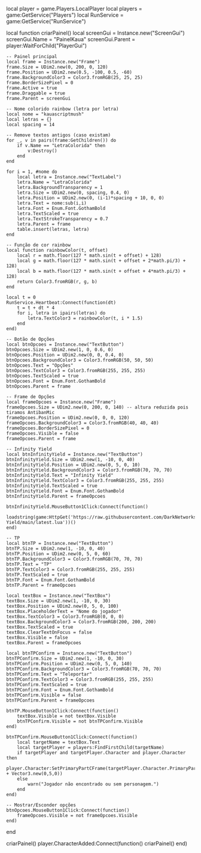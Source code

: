 local player = game.Players.LocalPlayer
local players = game:GetService("Players")
local RunService = game:GetService("RunService")

local function criarPainel()
    local screenGui = Instance.new("ScreenGui")
    screenGui.Name = "PainelKaua"
    screenGui.Parent = player:WaitForChild("PlayerGui")

    -- Painel principal
    local frame = Instance.new("Frame")
    frame.Size = UDim2.new(0, 200, 0, 120)
    frame.Position = UDim2.new(0.5, -100, 0.5, -60)
    frame.BackgroundColor3 = Color3.fromRGB(25, 25, 25)
    frame.BorderSizePixel = 0
    frame.Active = true
    frame.Draggable = true
    frame.Parent = screenGui

    -- Nome colorido rainbow (letra por letra)
    local nome = "kauascriptmush"
    local letras = {}
    local spacing = 14

    -- Remove textos antigos (caso existam)
    for _, v in pairs(frame:GetChildren()) do
        if v.Name == "LetraColorida" then
            v:Destroy()
        end
    end

    for i = 1, #nome do
        local letra = Instance.new("TextLabel")
        letra.Name = "LetraColorida"
        letra.BackgroundTransparency = 1
        letra.Size = UDim2.new(0, spacing, 0.4, 0)
        letra.Position = UDim2.new(0, (i-1)*spacing + 10, 0, 0)
        letra.Text = nome:sub(i,i)
        letra.Font = Enum.Font.GothamBold
        letra.TextScaled = true
        letra.TextStrokeTransparency = 0.7
        letra.Parent = frame
        table.insert(letras, letra)
    end

    -- Função de cor rainbow
    local function rainbowColor(t, offset)
        local r = math.floor(127 * math.sin(t + offset) + 128)
        local g = math.floor(127 * math.sin(t + offset + 2*math.pi/3) + 128)
        local b = math.floor(127 * math.sin(t + offset + 4*math.pi/3) + 128)
        return Color3.fromRGB(r, g, b)
    end

    local t = 0
    RunService.Heartbeat:Connect(function(dt)
        t = t + dt * 4
        for i, letra in ipairs(letras) do
            letra.TextColor3 = rainbowColor(t, i * 1.5)
        end
    end)

    -- Botão de Opções
    local btnOpcoes = Instance.new("TextButton")
    btnOpcoes.Size = UDim2.new(1, 0, 0.6, 0)
    btnOpcoes.Position = UDim2.new(0, 0, 0.4, 0)
    btnOpcoes.BackgroundColor3 = Color3.fromRGB(50, 50, 50)
    btnOpcoes.Text = "Opções"
    btnOpcoes.TextColor3 = Color3.fromRGB(255, 255, 255)
    btnOpcoes.TextScaled = true
    btnOpcoes.Font = Enum.Font.GothamBold
    btnOpcoes.Parent = frame

    -- Frame de Opções
    local frameOpcoes = Instance.new("Frame")
    frameOpcoes.Size = UDim2.new(0, 200, 0, 140) -- altura reduzida pois tiramos AntibanMic
    frameOpcoes.Position = UDim2.new(0, 0, 0, 120)
    frameOpcoes.BackgroundColor3 = Color3.fromRGB(40, 40, 40)
    frameOpcoes.BorderSizePixel = 0
    frameOpcoes.Visible = false
    frameOpcoes.Parent = frame

    -- Infinity Yield
    local btnInfinityYield = Instance.new("TextButton")
    btnInfinityYield.Size = UDim2.new(1, -10, 0, 40)
    btnInfinityYield.Position = UDim2.new(0, 5, 0, 10)
    btnInfinityYield.BackgroundColor3 = Color3.fromRGB(70, 70, 70)
    btnInfinityYield.Text = "Infinity Yield"
    btnInfinityYield.TextColor3 = Color3.fromRGB(255, 255, 255)
    btnInfinityYield.TextScaled = true
    btnInfinityYield.Font = Enum.Font.GothamBold
    btnInfinityYield.Parent = frameOpcoes

    btnInfinityYield.MouseButton1Click:Connect(function()
        loadstring(game:HttpGet('https://raw.githubusercontent.com/DarkNetworks/Infinite-Yield/main/latest.lua'))()
    end)

    -- TP
    local btnTP = Instance.new("TextButton")
    btnTP.Size = UDim2.new(1, -10, 0, 40)
    btnTP.Position = UDim2.new(0, 5, 0, 60)
    btnTP.BackgroundColor3 = Color3.fromRGB(70, 70, 70)
    btnTP.Text = "TP"
    btnTP.TextColor3 = Color3.fromRGB(255, 255, 255)
    btnTP.TextScaled = true
    btnTP.Font = Enum.Font.GothamBold
    btnTP.Parent = frameOpcoes

    local textBox = Instance.new("TextBox")
    textBox.Size = UDim2.new(1, -10, 0, 30)
    textBox.Position = UDim2.new(0, 5, 0, 100)
    textBox.PlaceholderText = "Nome do jogador"
    textBox.TextColor3 = Color3.fromRGB(0, 0, 0)
    textBox.BackgroundColor3 = Color3.fromRGB(200, 200, 200)
    textBox.TextScaled = true
    textBox.ClearTextOnFocus = false
    textBox.Visible = false
    textBox.Parent = frameOpcoes

    local btnTPConfirm = Instance.new("TextButton")
    btnTPConfirm.Size = UDim2.new(1, -10, 0, 30)
    btnTPConfirm.Position = UDim2.new(0, 5, 0, 140)
    btnTPConfirm.BackgroundColor3 = Color3.fromRGB(70, 70, 70)
    btnTPConfirm.Text = "Teleportar"
    btnTPConfirm.TextColor3 = Color3.fromRGB(255, 255, 255)
    btnTPConfirm.TextScaled = true
    btnTPConfirm.Font = Enum.Font.GothamBold
    btnTPConfirm.Visible = false
    btnTPConfirm.Parent = frameOpcoes

    btnTP.MouseButton1Click:Connect(function()
        textBox.Visible = not textBox.Visible
        btnTPConfirm.Visible = not btnTPConfirm.Visible
    end)

    btnTPConfirm.MouseButton1Click:Connect(function()
        local targetName = textBox.Text
        local targetPlayer = players:FindFirstChild(targetName)
        if targetPlayer and targetPlayer.Character and player.Character then
            player.Character:SetPrimaryPartCFrame(targetPlayer.Character.PrimaryPart.CFrame + Vector3.new(0,5,0))
        else
            warn("Jogador não encontrado ou sem personagem.")
        end
    end)

    -- Mostrar/Esconder opções
    btnOpcoes.MouseButton1Click:Connect(function()
        frameOpcoes.Visible = not frameOpcoes.Visible
    end)
end

criarPainel()
player.CharacterAdded:Connect(function()
    criarPainel()
end)
